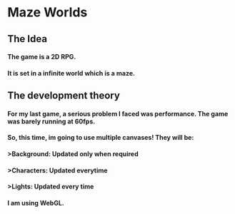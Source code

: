 # Maze Worlds

## The Idea

#### The game is a 2D RPG.
#### It is set in a infinite world which is a maze.

## The development theory

#### For my last game, a serious problem I faced was performance. The game was barely running at 60fps.

#### So, this time, im going to use multiple canvases! They will be:

#### >Background: Updated only when required
#### >Characters: Updated everytime
#### >Lights: Updated every time

#### I am using WebGL.
